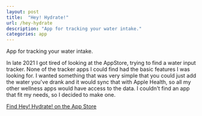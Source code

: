 ```yaml
---
layout: post
title:  "Hey! Hydrate!"
url: /hey-hydrate
description: "App for tracking your water intake."
categories: app
---
```

App for tracking your water intake.

In late 2021 I got tired of looking at the AppStore, trying to find a water input tracker. None of the tracker apps I could find had the basic features I was looking for.
I wanted something that was very simple that you could just add the water you've drank and it would sync that with Apple Health, so all my other wellness apps would have access to the data.
I couldn't find an app that fit my needs, so I decided to make one.

[Find Hey! Hydrate! on the App Store](https://apps.apple.com/us/app/hey-hydrate/id1600285038)
